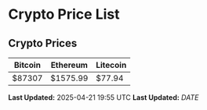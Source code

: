 # Crypto Price List

## Crypto Prices
| Bitcoin | Ethereum | Litecoin |
| ------- | -------- | -------- |
| $87307 | $1575.99 | $77.94 |
**Last Updated:** 2025-04-21 19:55 UTC
**Last Updated:** $DATE$
